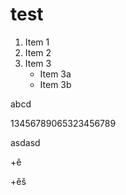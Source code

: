 # test

1. Item 1
2. Item 2
3. Item 3
   * Item 3a
   * Item 3b

abcd

13456789065323456789
 
asdasd


+ě

+ěš
